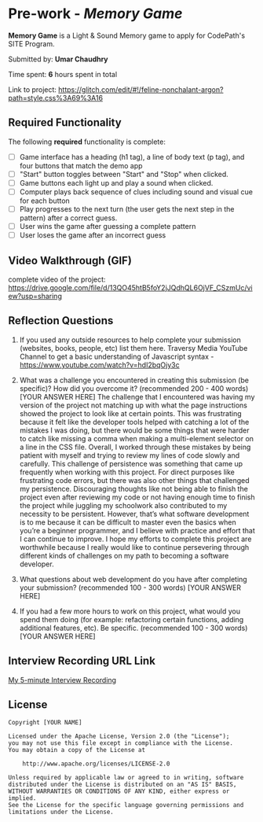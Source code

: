 # Pre-work - *Memory Game*

**Memory Game** is a Light & Sound Memory game to apply for CodePath's SITE Program. 

Submitted by: **Umar Chaudhry**

Time spent: **6** hours spent in total

Link to project: https://glitch.com/edit/#!/feline-nonchalant-argon?path=style.css%3A69%3A16

## Required Functionality

The following **required** functionality is complete:

* [ ] Game interface has a heading (h1 tag), a line of body text (p tag), and four buttons that match the demo app
* [ ] "Start" button toggles between "Start" and "Stop" when clicked. 
* [ ] Game buttons each light up and play a sound when clicked. 
* [ ] Computer plays back sequence of clues including sound and visual cue for each button
* [ ] Play progresses to the next turn (the user gets the next step in the pattern) after a correct guess. 
* [ ] User wins the game after guessing a complete pattern
* [ ] User loses the game after an incorrect guess

## Video Walkthrough (GIF)

complete video of the project:
https://drive.google.com/file/d/13QO45htB5foY2jJQdhQL6OjVF_CSzmUc/view?usp=sharing

## Reflection Questions
1. If you used any outside resources to help complete your submission (websites, books, people, etc) list them here. 
Traversy Media YouTube Channel to get a basic understanding of Javascript syntax -https://www.youtube.com/watch?v=hdI2bqOjy3c

2. What was a challenge you encountered in creating this submission (be specific)? How did you overcome it? (recommended 200 - 400 words) 
[YOUR ANSWER HERE]
The challenge that I encountered was having my version of the project not matching up with what the page instructions showed the project to look like at certain points. This was frustrating because it felt like the developer tools helped with catching a lot of the mistakes I was doing, but there would be some things that were harder to catch like missing a comma when making a multi-element selector on a line in the CSS file. Overall, I worked through these mistakes by being patient with myself and trying to review my lines of code slowly and carefully. This challenge of persistence was something that came up frequently when working with this project. For direct purposes like frustrating code errors, but there was also other things that challenged my persistence. Discouraging thoughts like not being able to finish the project even after reviewing my code or not having enough time to finish the project while juggling my schoolwork also contributed to my necessity to be persistent. However, that’s what software development is to me because it can be difficult to master even the basics when you’re a beginner programmer, and I believe with practice and effort that I can continue to improve. I hope my efforts to complete this project are worthwhile because I really would like to continue persevering through different kinds of challenges on my path to becoming a software developer.


3. What questions about web development do you have after completing your submission? (recommended 100 - 300 words) 
[YOUR ANSWER HERE]

4. If you had a few more hours to work on this project, what would you spend them doing (for example: refactoring certain functions, adding additional features, etc). Be specific. (recommended 100 - 300 words) 
[YOUR ANSWER HERE]



## Interview Recording URL Link

[My 5-minute Interview Recording](your-link-here)


## License

    Copyright [YOUR NAME]

    Licensed under the Apache License, Version 2.0 (the "License");
    you may not use this file except in compliance with the License.
    You may obtain a copy of the License at

        http://www.apache.org/licenses/LICENSE-2.0

    Unless required by applicable law or agreed to in writing, software
    distributed under the License is distributed on an "AS IS" BASIS,
    WITHOUT WARRANTIES OR CONDITIONS OF ANY KIND, either express or implied.
    See the License for the specific language governing permissions and
    limitations under the License.
